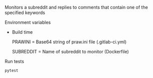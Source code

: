 Monitors a subreddit and replies to comments that contain one of the specified keywords

Environment variables

- Build time 
    
    
    PRAWINI = Base64 string of praw.ini file (.gitlab-ci.yml)
    
    SUBREDDIT = Name of subreddit to monitor (Dockerfile)

Run tests

    pytest
